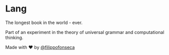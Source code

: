 # Lang

The longest book in the world - ever.

Part of an experiment in the theory of universal grammar and computational thinking.

Made with ❤️ by [@filippofonseca](https://www.twitter.com/filippofonseca)
